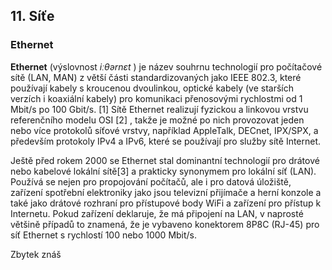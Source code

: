 ## 11. Síťe

### Ethernet

**Ethernet** (výslovnost _iːθərnɛt_ ) je název souhrnu technologií pro počítačové sítě (LAN, MAN) z větší části
standardizovaných jako IEEE 802.3, které používají kabely s kroucenou dvoulinkou, optické kabely (ve
starších verzích i koaxiální kabely) pro komunikaci přenosovými rychlostmi od 1 Mbit/s po 100 Gbit/s.
[1] Sítě Ethernet realizují fyzickou a linkovou vrstvu referenčního modelu OSI [2] , takže je možné po nich
provozovat jeden nebo více protokolů síťové vrstvy, například AppleTalk, DECnet, IPX/SPX, a především
protokoly IPv4 a IPv6, které se používají pro služby sítě Internet.


Ještě před rokem 2000 se Ethernet stal dominantní technologií pro drátové nebo kabelové lokální sítě[3] a
prakticky synonymem pro lokální síť (LAN). Používá se nejen pro propojování počítačů, ale i pro datová
úložiště, zařízení spotřební elektroniky jako jsou televizní přijímače a herní konzole a také jako drátové
rozhraní pro přístupové body WiFi a zařízení pro přístup k Internetu. Pokud zařízení deklaruje, že má
připojení na LAN, v naprosté většině případů to znamená, že je vybaveno konektorem 8P8C (RJ-45) pro
síť Ethernet s rychlostí 100 nebo 1000 Mbit/s.

Zbytek znáš
